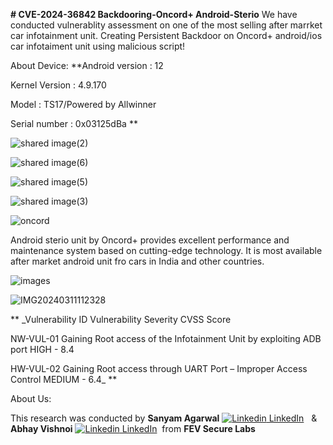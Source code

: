 **# CVE-2024-36842 Backdooring-Oncord+ Android-Sterio**
We have conducted vulnerablity assessment on one of the most selling after marrket car infotainment unit.
Creating Persistent Backdoor on Oncord+ android/ios car infotaiment unit using malicious script!

About Device:
**Android version : 12

Kernel Version : 4.9.170

Model : TS17/Powered by Allwinner

Serial number : 0x03125dBa
**

![shared image(2)](https://github.com/abbiy/Backdooring-Oncord-Android-Sterio-/assets/19267773/edc00056-2786-49a7-8481-1c2512be0156)

![shared image(6)](https://github.com/abbiy/Backdooring-Oncord-Android-Sterio-/assets/19267773/bde5d881-242b-405e-9a7b-3dae32cafd6f)

![shared image(5)](https://github.com/abbiy/Backdooring-Oncord-Android-Sterio-/assets/19267773/79d3a5b3-c5aa-4e54-a8a6-88f64b34f560)

![shared image(3)](https://github.com/abbiy/Backdooring-Oncord-Android-Sterio-/assets/19267773/db69a10f-0e96-4103-8148-97a59de2550a)

![oncord](https://github.com/abbiy/Backdooring-Oncord-Android-Sterio-/assets/19267773/9534231e-3f09-4ce2-86ab-d8cdb72aa88a)

Android sterio unit by Oncord+ provides excellent performance and maintenance system based on cutting-edge technology. It is most available after market android unit fro cars in India and other countries. 

![images](https://github.com/abbiy/Backdooring-Oncord-Android-Sterio-/assets/19267773/2ae45535-3819-4602-8fc4-cec3a07fe206)

![IMG20240311112328](https://github.com/abbiy/Backdooring-Oncord-Android-Sterio-/assets/19267773/7ce996ac-7cb4-4b84-92e7-cae389960646)

**
_Vulnerability ID	Vulnerability	Severity	CVSS Score

NW-VUL-01	Gaining Root access of the Infotainment Unit by exploiting ADB port	HIGH -	8.4

HW-VUL-02	Gaining Root access through UART Port – Improper Access Control	MEDIUM - 6.4_
**

About Us: 

This research was conducted by **Sanyam Agarwal**  [![Linkedin](https://i.stack.imgur.com/gVE0j.png) LinkedIn](https://www.linkedin.com/in/sanyam-a-2b2b5510/)
&nbsp; & **Abhay Vishnoi** [![Linkedin](https://i.stack.imgur.com/gVE0j.png) LinkedIn](https://www.linkedin.com/in/abhay-vishnoi3)
&nbsp;from **FEV Secure Labs** 

